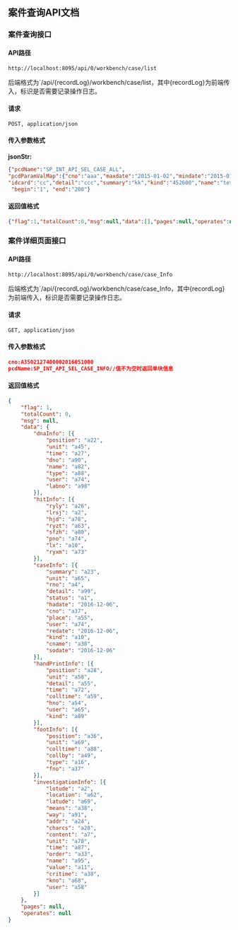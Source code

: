 ## 案件查询API文档

### 案件查询接口

#### API路径

```http
http://localhost:8095/api/0/workbench/case/list
```

后端格式为`/api/{recordLog}/workbench/case/list，其中{recordLog}为前端传入，标识是否需要记录操作日志。

#### 请求

```
POST, application/json
```

#### 传入参数格式
**jsonStr:**
```json
{"pcdName":"SP_INT_API_SEL_CASE_ALL",
"pcdParamValMap":{"cno":"aaa","maxdate":"2015-01-02","mindate":"2015-01-02",
"idcard":"cc","detail":"ccc","summary":"kk","kind":"452600","name":"tet","place":"350200000000"},
 "begin":"1", "end":"200"}
```

#### 返回值格式

```json
{"flag":1,"totalCount":0,"msg":null,"data":[],"pages":null,"operates":null}
```

### 案件详细页面接口

#### API路径

```http
http://localhost:8095/api/0/workbench/case/case_Info
```

后端格式为`/api/{recordLog}/workbench/case/case_Info，其中{recordLog}为前端传入，标识是否需要记录操作日志。

#### 请求

```
GET, application/json
```

#### 传入参数格式
```json
cno:A3502127400002016051000
pcdName:SP_INT_API_SEL_CASE_INFO//值不为空时返回单块信息
```

#### 返回值格式

```json
{
	"flag": 1,
	"totalCount": 0,
	"msg": null,
	"data": {
		"dnaInfo": [{
			"position": "a22",
			"unit": "a45",
			"time": "a27",
			"dno": "a90",
			"name": "a82",
			"type": "a88",
			"user": "a74",
			"labno": "a98"
		}],
		"hitInfo": [{
			"ryly": "a26",
			"lrsj": "a2",
			"hjd": "a78",
			"ryzt": "a63",
			"sfzh": "a80",
			"pno": "a74",
			"lx": "a10",
			"ryxm": "a73"
		}],
		"caseInfo": [{
			"summary": "a23",
			"unit": "a65",
			"rno": "a4",
			"detail": "a99",
			"status": "a1",
			"hadate": "2016-12-06",
			"cno": "a37",
			"place": "a55",
			"user": "a74",
			"redate": "2016-12-06",
			"kind": "a10",
			"cname": "a38",
			"sodate": "2016-12-06"
		}],
		"handPrintInfo": [{
			"position": "a28",
			"unit": "a58",
			"detail": "a55",
			"time": "a72",
			"colltime": "a59",
			"hno": "a54",
			"user": "a65",
			"kind": "a89"
		}],
		"footInfo": [{
			"position": "a36",
			"unit": "a69",
			"colltime": "a88",
			"collby": "a49",
			"type": "a16",
			"fno": "a37"
		}],
		"investigationInfo": [{
			"lotude": "a2",
			"location": "a62",
			"latude": "a69",
			"means": "a38",
			"way": "a91",
			"addr": "a24",
			"charcs": "a28",
			"content": "a7",
			"unit": "a78",
			"time": "a87",
			"order": "a33",
			"name": "a95",
			"value": "a11",
			"critime": "a38",
			"kno": "a68",
			"user": "a58"
		}]
	},
	"pages": null,
	"operates": null
}
```
